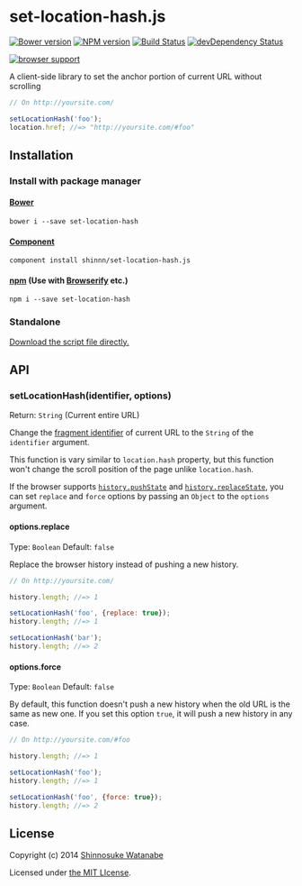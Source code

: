 # set-location-hash.js

[![Bower version](https://badge.fury.io/bo/set-location-hash.svg)](http://badge.fury.io/bo/set-location-hash)
[![NPM version](https://badge.fury.io/js/set-location-hash.svg)](http://badge.fury.io/js/set-location-hash)
[![Build Status](https://travis-ci.org/shinnn/set-location-hash.js.svg?branch=master)](https://travis-ci.org/shinnn/set-location-hash.js)
[![devDependency Status](https://david-dm.org/shinnn/set-location-hash.js/dev-status.svg)](https://david-dm.org/shinnn/set-location-hash.js#info=devDependencies)

[![browser support](https://ci.testling.com/shinnn/set-location-hash.js.png)](https://ci.testling.com/shinnn/set-location-hash.js)

A client-side library to set the anchor portion of current URL without scrolling

```javascript
// On http://yoursite.com/

setLocationHash('foo');
location.href; //=> "http://yoursite.com/#foo"
```

## Installation

### Install with package manager

#### [Bower](http://bower.io/)

```
bower i --save set-location-hash
```

#### [Component](http://component.io/)

```
component install shinnn/set-location-hash.js
```

#### [npm](https://www.npmjs.org/) (Use with [Browserify](http://browserify.org/) etc.)

```
npm i --save set-location-hash
```

### Standalone

[Download the script file directly.](https://raw.githubusercontent.com/shinnn/set-location-hash.js/master/dist/set-location-hash.js "view raw")

## API

### setLocationHash(identifier, options)

Return: `String` (Current entire URL)

Change the [fragment identifier](http://www.w3.org/TR/html4/intro/intro.html#h-2.1.2) of current URL to the `String` of the `identifier` argument.

This function is vary similar to `location.hash` property, but this function won't change the scroll position of the page unlike `location.hash`.

If the browser supports [`history.pushState`](https://developer.mozilla.org/docs/Web/Guide/DOM/Manipulating_the_browser_history#pushState\(\)_.E3.83.A1.E3.82.BD.E3.83.83.E3.83.89) and [`history.replaceState`](https://developer.mozilla.org/docs/Web/Guide/DOM/Manipulating_the_browser_history#replaceState\(\)_.E3.83.A1.E3.82.BD.E3.83.83.E3.83.89), you can set `replace` and `force` options by passing an `Object` to the `options` argument.

#### options.replace

Type: `Boolean` Default: `false`

Replace the browser history instead of pushing a new history.

```javascript
// On http://yoursite.com/

history.length; //=> 1

setLocationHash('foo', {replace: true});
history.length; //=> 1

setLocationHash('bar');
history.length; //=> 2
```

#### options.force

Type: `Boolean` Default: `false`

By default, this function doesn't push a new history when the old URL is the same as new one. If you set this option `true`, it will push a new history in any case.

```javascript
// On http://yoursite.com/#foo

history.length; //=> 1

setLocationHash('foo');
history.length; //=> 1

setLocationHash('foo', {force: true});
history.length; //=> 2
```

## License

Copyright (c) 2014 [Shinnosuke Watanabe](https://github.com/shinnn)

Licensed under [the MIT LIcense](./LICENSE).
